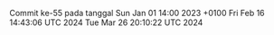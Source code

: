 Commit ke-55 pada tanggal Sun Jan 01 14:00 2023 +0100
Fri Feb 16 14:43:06 UTC 2024
Tue Mar 26 20:10:22 UTC 2024
